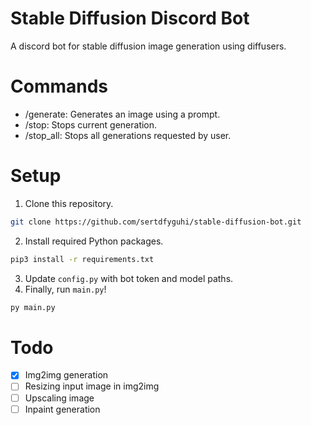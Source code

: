 # Stable Diffusion Discord Bot

A discord bot for stable diffusion image generation using diffusers.

# Commands

- /generate: Generates an image using a prompt.
- /stop: Stops current generation.
- /stop_all: Stops all generations requested by user.

# Setup

1. Clone this repository.

```sh
git clone https://github.com/sertdfyguhi/stable-diffusion-bot.git
```

2. Install required Python packages.

```sh
pip3 install -r requirements.txt
```

3. Update `config.py` with bot token and model paths.
4. Finally, run `main.py`!

```sh
py main.py
```

# Todo

- [x] Img2img generation
- [ ] Resizing input image in img2img
- [ ] Upscaling image
- [ ] Inpaint generation
